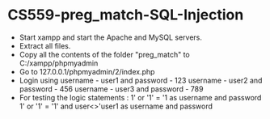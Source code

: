 # CS559-preg_match-SQL-Injection

- Start xampp and start the Apache and MySQL servers.
- Extract all files.
- Copy all the contents of the folder "preg_match" to C:/xampp/phpmyadmin
- Go to 127.0.0.1/phpmyadmin/2/index.php
- Login using
  username - user1 and password - 123
  username - user2 and password - 456
  username - user3 and password - 789
- For testing the logic statements : 
  1' or '1' = '1 as username and password
  1' or '1' = '1' and user<>'user1 as username and password
